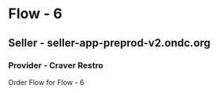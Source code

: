 # Flow - 6
## Seller - seller-app-preprod-v2.ondc.org
### Provider - Craver Restro

Order Flow for Flow - 6